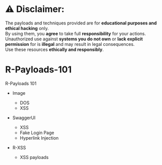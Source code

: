 # ⚠ Disclaimer:  
The payloads and techniques provided are for **educational purposes and ethical hacking** only.  
By using them, you **agree** to take full **responsibility** for your actions.  
Unauthorized use against **systems you do not own** or **lack explicit permission** for is **illegal** and may result in legal consequences.  
Use these resources **ethically and responsibly**.


# R-Payloads-101
R-Payloads 101

* Image 
  - DOS
  - XSS

* SwaggerUI
  - XSS 
  - Fake Login Page
  - Hyperlink Injection
    
* R-XSS
  - XSS payloads
